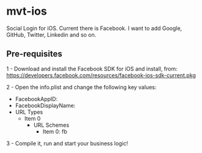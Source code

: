 mvt-ios
=======

Social Login for iOS. Current there is Facebook. I want to add Google, GitHub, Twitter, Linkedin and so on.

Pre-requisites
-------

1 - Download and install the Facebook SDK for iOS and install, from:
https://developers.facebook.com/resources/facebook-ios-sdk-current.pkg

2 - Open the info.plist and change the following key values: 
- FacebookAppID: <Inform your Facebook App Id>
- FacebookDisplayName: <Inform your Facebook App Name>
- URL Types
  - Item 0 
    - URL Schemes
      - Item 0: fb<Inform your Facebook App Id>

3 - Compile it, run and start your business logic!

